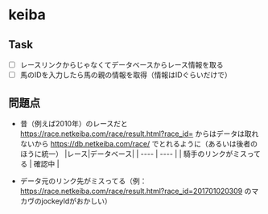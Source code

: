 # keiba

## Task
- [ ] レースリンクからじゃなくてデータベースからレース情報を取る
- [ ] 馬のIDを入力したら馬の親の情報を取得（情報はIDぐらいだけで）

## 問題点
- 昔（例えば2010年）のレースだと https://race.netkeiba.com/race/result.html?race_id= からはデータは取れないから https://db.netkeiba.com/race/ でとれるように（あるいは後者のほうに統一）
|レース|データベース|
| ---- | ---- |
| 騎手のリンクがミスってる | 確認中 |


- データ元のリンク先がミスってる（例：https://race.netkeiba.com/race/result.html?race_id=201701020309 のマカヴのjockeyIdがおかしい）